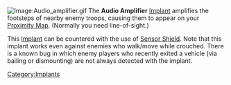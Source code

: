 ![Image:Audio_amplifier.gif](Audio_amplifier.md.gif "fig:Image:Audio_amplifier.gif")
The **Audio Amplifier** [Implant](Implants.md) amplifies the
footsteps of nearby enemy troops, causing them to appear on your
[Proximity Map](Proximity_Map.md). (Normally you need
line-of-sight.)

This [Implant](Implants.md) can be countered with the use of
[Sensor Shield](Sensor_Shield.md). Note that this implant works
even against enemies who walk/move while crouched. There is a known bug
in which enemy players who recently exited a vehicle (via bailing or
dismounting) are not always detected with the implant.

[Category:Implants](Category:Implants.md)
